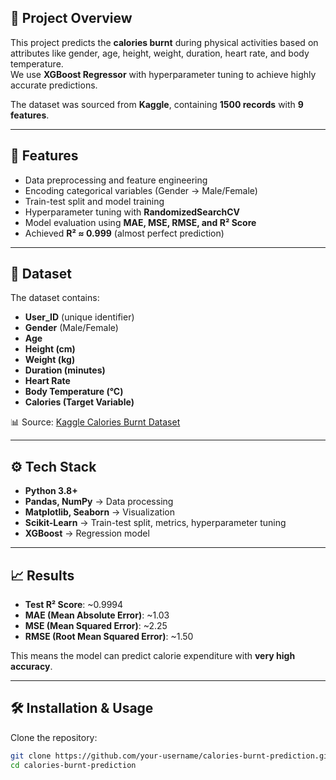 ## 📌 Project Overview  
This project predicts the **calories burnt** during physical activities based on attributes like gender, age, height, weight, duration, heart rate, and body temperature.  
We use **XGBoost Regressor** with hyperparameter tuning to achieve highly accurate predictions.  

The dataset was sourced from **Kaggle**, containing **1500 records** with **9 features**.  

---

## 🚀 Features  
- Data preprocessing and feature engineering  
- Encoding categorical variables (Gender → Male/Female)  
- Train-test split and model training  
- Hyperparameter tuning with **RandomizedSearchCV**  
- Model evaluation using **MAE, MSE, RMSE, and R² Score**  
- Achieved **R² ≈ 0.999** (almost perfect prediction)  

---

## 📂 Dataset  
The dataset contains:  

- **User_ID** (unique identifier)  
- **Gender** (Male/Female)  
- **Age**  
- **Height (cm)**  
- **Weight (kg)**  
- **Duration (minutes)**  
- **Heart Rate**  
- **Body Temperature (°C)**  
- **Calories (Target Variable)**  

📊 Source: [Kaggle Calories Burnt Dataset](https://www.kaggle.com/)  

---

## ⚙️ Tech Stack  
- **Python 3.8+**  
- **Pandas, NumPy** → Data processing  
- **Matplotlib, Seaborn** → Visualization  
- **Scikit-Learn** → Train-test split, metrics, hyperparameter tuning  
- **XGBoost** → Regression model  

---

## 📈 Results  
- **Test R² Score**: ~0.9994  
- **MAE (Mean Absolute Error)**: ~1.03  
- **MSE (Mean Squared Error)**: ~2.25  
- **RMSE (Root Mean Squared Error)**: ~1.50  

This means the model can predict calorie expenditure with **very high accuracy**.  

---

## 🛠 Installation & Usage  

Clone the repository:  
```bash
git clone https://github.com/your-username/calories-burnt-prediction.git
cd calories-burnt-prediction
